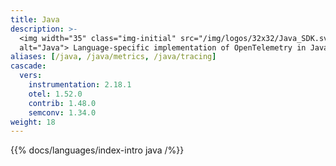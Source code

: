 ```yaml
---
title: Java
description: >-
  <img width="35" class="img-initial" src="/img/logos/32x32/Java_SDK.svg"
  alt="Java"> Language-specific implementation of OpenTelemetry in Java.
aliases: [/java, /java/metrics, /java/tracing]
cascade:
  vers:
    instrumentation: 2.18.1
    otel: 1.52.0
    contrib: 1.48.0
    semconv: 1.34.0
weight: 18
---
```


{{% docs/languages/index-intro java /%}}

